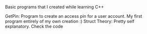 Basic programs that I created while learning C++

GetPin: Program to create an access pin for a user account. My first program entirely of my own creation :) 
Struct Theory: Pretty self explanatory. Check the code

